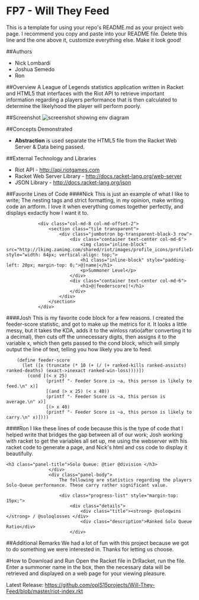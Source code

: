 # FP7 - Will They Feed
This is a template for using your repo's README.md as your project web page. 
I recommend you copy and paste into your README file. Delete this line and the one above it, customize everything else. Make it look good!

##Authors
* Nick Lombardi
* Joshua Semedo
* Ron

##Overview
A League of Legends statistics application written in Racket and HTML5 that interfaces with the Riot API to retrieve important information regarding a players performance that is then calculated to determine the likelyhood the player will perform poorly.

##Screenshot
![screenshot showing env diagram](http://i.imgur.com/uXrEimz.png)

##Concepts Demonstrated
* **Abstraction** is used separate the HTML5 file from the Racket Web Server & Data being passed.


##External Technology and Libraries
* Riot API - http://api.riotgames.com
* Racket Web Server Library - http://docs.racket-lang.org/web-server
* JSON Library - http://docs.racket-lang.org/json


##Favorite Lines of Code
####Nick
This is just an example of what I like to write; The nesting tags and strict formatting, in my opinion, make writing code an artform.  I love it when everything comes together perfectly, and displays exdactly how I want it to.
```
            <div class="col-md-8 col-md-offset-2">
                <section class="tile transparent">
                    <div class="jumbotron bg-transparent-black-3 row">
                        <div class="container text-center col-md-6">
                            <img class="inline-block" src="http://lkimg.zamimg.com/shared/riot/images/profile_icons/profileIcon@|icon|" style="width: 64px; vertical-align: top;">
                            <h1 class="inline-block" style="padding-left: 20px; margin-top: 0;">@|name|</h1>
                            <p>Summoner Level</p>
                        </div>
                        <div class="container text-center col-md-6">
                            <h1>@|feederscore|!</h1>
                        </div>
                    </div>
                </section>
            </div>
```

####Josh
This is my favorite code block for a few reasons. I created the feeder-score statistic, and got to make up the metrics for it.  It looks a little messy, but it takes the KDA, adds it to the winloss ratio(after converting it to a decimal), then cuts off the unnecessary digits, then assigns it to the variable x, which then gets passed to the cond block, which will simply output the line of text, telling you how likely you are to feed.

```
    (define feeder-score 
      (let ([x (truncate (* 10 (+ (/ (+ ranked-kills ranked-assists) ranked-deaths) (exact->inexact ranked-win-loss))))])
        (cond [(< x 25)
               (printf "- Feeder Score is ~a, this person is likely to feed.\n" x)]
               [(and (> x 25) (< x 40))
               (printf "- Feeder Score is ~a, this person is average.\n" x)]
               [(> x 40)
               (printf "- Feeder Score is ~a, this person is likely to carry.\n" x)])))
```

####Ron
I like these lines of code because this is the type of code that I helped write that bridges the gap between all of our work; Josh working with racket to get the variables all set up, me using the webserver with his racket code to generate a page, and Nick's html and css code to display it beautifully.
```
<h3 class="panel-title">Solo Queue: @tier @division </h3>
                </div>
                <div class="panel-body">
                    The following are statistics regarding the players Solo-Queue performance. These carry rather significant value.

                    <div class="progress-list" style="margin-top: 15px;">
                        <div class="details">
                            <div class="title"><strong> @soloqwins </strong> / @soloqlosses </div>
                            <div class="description">Ranked Solo Queue Ratio</div>
                        </div>
```

##Additional Remarks
We had a lot of fun with this project because we got to do something we were interested in. Thanks for letting us choose.

#How to Download and Run
Open the Racket file in DrRacket, run the file. Enter a summoner name in the box, then the necessary data will be retrieved and displayed on a web page for your viewing pleasure.

Latest Release: https://github.com/oplS15projects/Will-They-Feed/blob/master/riot-index.rkt

